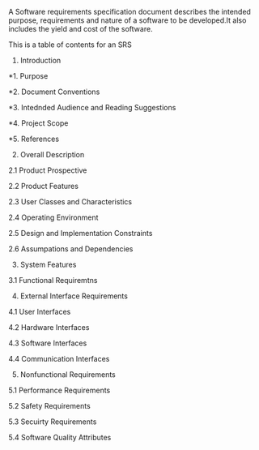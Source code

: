 A Software requirements specification document describes the intended purpose, requirements and nature of a software to be developed.It also includes the yield and cost of the software.

This is a table of contents for an SRS

1. Introduction

*1. Purpose

*2. Document Conventions

*3. Intednded Audience and Reading Suggestions

*4. Project Scope

*5. References

2. Overall Description

2.1 Product Prospective

2.2 Product Features

2.3 User Classes and Characteristics

2.4 Operating Environment

2.5 Design and Implementation Constraints

2.6 Assumpations and Dependencies


3. System Features

3.1 Functional Requiremtns


4. External Interface Requirements

4.1 User Interfaces

4.2 Hardware Interfaces

4.3 Software Interfaces

4.4 Communication Interfaces



5. Nonfunctional Requirements

5.1 Performance Requirements 

5.2 Safety Requirements

5.3 Secuirty Requirements

5.4 Software Quality Attributes
